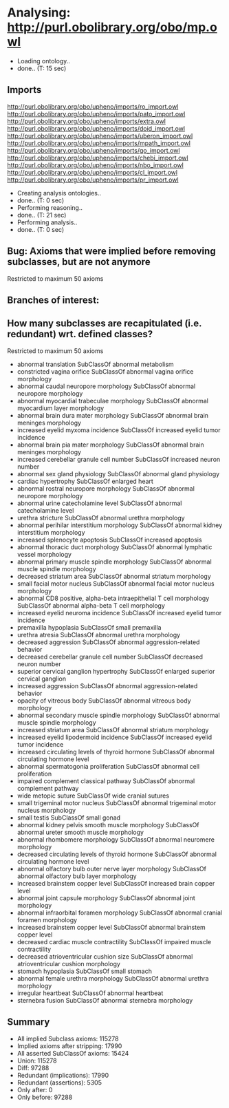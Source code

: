 # Analysing: http://purl.obolibrary.org/obo/mp.owl
* Loading ontology..
* done.. (T: 15 sec)
## Imports
http://purl.obolibrary.org/obo/upheno/imports/ro_import.owl
http://purl.obolibrary.org/obo/upheno/imports/pato_import.owl
http://purl.obolibrary.org/obo/upheno/imports/extra.owl
http://purl.obolibrary.org/obo/upheno/imports/doid_import.owl
http://purl.obolibrary.org/obo/upheno/imports/uberon_import.owl
http://purl.obolibrary.org/obo/upheno/imports/mpath_import.owl
http://purl.obolibrary.org/obo/upheno/imports/go_import.owl
http://purl.obolibrary.org/obo/upheno/imports/chebi_import.owl
http://purl.obolibrary.org/obo/upheno/imports/nbo_import.owl
http://purl.obolibrary.org/obo/upheno/imports/cl_import.owl
http://purl.obolibrary.org/obo/upheno/imports/pr_import.owl
* Creating analysis ontologies..
* done.. (T: 0 sec)
* Performing reasoning..
* done.. (T: 21 sec)
* Performing analysis..
* done.. (T: 0 sec)
## Bug: Axioms that were implied before removing subclasses, but are not anymore
Restricted to maximum 50 axioms
## Branches of interest: 
## How many subclasses are recapitulated (i.e. redundant) wrt. defined classes?
Restricted to maximum 50 axioms
* abnormal translation SubClassOf abnormal metabolism
* constricted vagina orifice SubClassOf abnormal vagina orifice morphology
* abnormal caudal neuropore morphology SubClassOf abnormal neuropore morphology
* abnormal myocardial trabeculae morphology SubClassOf abnormal myocardium layer morphology
* abnormal brain dura mater morphology SubClassOf abnormal brain meninges morphology
* increased eyelid myxoma incidence SubClassOf increased eyelid tumor incidence
* abnormal brain pia mater morphology SubClassOf abnormal brain meninges morphology
* increased cerebellar granule cell number SubClassOf increased neuron number
* abnormal sex gland physiology SubClassOf abnormal gland physiology
* cardiac hypertrophy SubClassOf enlarged heart
* abnormal rostral neuropore morphology SubClassOf abnormal neuropore morphology
* abnormal urine catecholamine level SubClassOf abnormal catecholamine level
* urethra stricture SubClassOf abnormal urethra morphology
* abnormal perihilar interstitium morphology SubClassOf abnormal kidney interstitium morphology
* increased splenocyte apoptosis SubClassOf increased apoptosis
* abnormal thoracic duct morphology SubClassOf abnormal lymphatic vessel morphology
* abnormal primary muscle spindle morphology SubClassOf abnormal muscle spindle morphology
* decreased striatum area SubClassOf abnormal striatum morphology
* small facial motor nucleus SubClassOf abnormal facial motor nucleus morphology
* abnormal CD8 positive, alpha-beta intraepithelial T cell morphology SubClassOf abnormal alpha-beta T cell morphology
* increased eyelid neuroma incidence SubClassOf increased eyelid tumor incidence
* premaxilla hypoplasia SubClassOf small premaxilla
* urethra atresia SubClassOf abnormal urethra morphology
* decreased aggression SubClassOf abnormal aggression-related behavior
* decreased cerebellar granule cell number SubClassOf decreased neuron number
* superior cervical ganglion hypertrophy SubClassOf enlarged superior cervical ganglion
* increased aggression SubClassOf abnormal aggression-related behavior
* opacity of vitreous body SubClassOf abnormal vitreous body morphology
* abnormal secondary muscle spindle morphology SubClassOf abnormal muscle spindle morphology
* increased striatum area SubClassOf abnormal striatum morphology
* increased eyelid lipodermoid incidence SubClassOf increased eyelid tumor incidence
* increased circulating levels of thyroid hormone SubClassOf abnormal circulating hormone level
* abnormal spermatogonia proliferation SubClassOf abnormal cell proliferation
* impaired complement classical pathway SubClassOf abnormal complement pathway
* wide metopic suture SubClassOf wide cranial sutures
* small trigeminal motor nucleus SubClassOf abnormal trigeminal motor nucleus morphology
* small testis SubClassOf small gonad
* abnormal kidney pelvis smooth muscle morphology SubClassOf abnormal ureter smooth muscle morphology
* abnormal rhombomere morphology SubClassOf abnormal neuromere morphology
* decreased circulating levels of thyroid hormone SubClassOf abnormal circulating hormone level
* abnormal olfactory bulb outer nerve layer morphology SubClassOf abnormal olfactory bulb layer morphology
* increased brainstem copper level SubClassOf increased brain copper level
* abnormal joint capsule morphology SubClassOf abnormal joint morphology
* abnormal infraorbital foramen morphology SubClassOf abnormal cranial foramen morphology
* increased brainstem copper level SubClassOf abnormal brainstem copper level
* decreased cardiac muscle contractility SubClassOf impaired muscle contractility
* decreased atrioventricular cushion size SubClassOf abnormal atrioventricular cushion morphology
* stomach hypoplasia SubClassOf small stomach
* abnormal female urethra morphology SubClassOf abnormal urethra morphology
* irregular heartbeat SubClassOf abnormal heartbeat
* sternebra fusion SubClassOf abnormal sternebra morphology
## Summary
* All implied Subclass axioms: 115278
* Implied axioms after stripping: 17990
* All asserted SubClassOf axioms: 15424
* Union: 115278
* Diff: 97288
* Redundant (implications): 17990
* Redundant (assertions): 5305
* Only after: 0
* Only before: 97288
